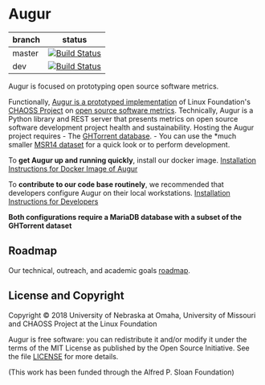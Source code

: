 # Augur

branch | status
   --- | ---
master | [![Build Status](https://travis-ci.org/OSSHealth/augur.svg?branch=master)](https://travis-ci.org/OSSHealth/augur)
   dev | [![Build Status](https://travis-ci.org/OSSHealth/augur.svg?branch=dev)](https://travis-ci.org/OSSHealth/augur)

Augur is focused on prototyping open source software metrics. 

Functionally, [Augur is a prototyped implementation](http://augurlabs.io) of Linux Foundation's [CHAOSS Project](http://chaoss.community) on [open source software metrics](https://github.com/CHAOSS/metrics). Technically, Augur is a Python library and REST server that presents metrics on open source software development project health and sustainability. Hosting the Augur project requires 
    - The [GHTorrent database](http://ghtorrent.org/downloads.html). 
     - You can use the *much smaller [MSR14 dataset](http://ghtorrent.org/msr14.html) for a quick look or to perform development.  

To **get Augur up and running quickly**, install our docker image. [Installation Instructions for Docker Image of Augur](./docker-install.md)

To **contribute to our code base routinely**, we recommended that developers configure Augur on their local workstations.  [Installation Instructions for Developers](./dev-install.md)

**Both configurations require a MariaDB database with a subset of the GHTorrent dataset** 

Roadmap
-------
Our technical, outreach, and academic goals [roadmap](https://github.com/OSSHealth/augur/wiki/Release-Schedule).


License and Copyright
---------------------
Copyright © 2018 University of Nebraska at Omaha, University of Missouri and CHAOSS Project at the Linux Foundation

Augur is free software: you can redistribute it and/or modify it under the terms of the MIT License as published by the Open Source Initiative. See the file [LICENSE](LICENSE) for more details.

(This work has been funded through the Alfred P. Sloan Foundation)
